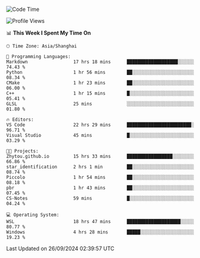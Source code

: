 <!--START_SECTION:waka-->
![Code Time](http://img.shields.io/badge/Code%20Time-2%2C024%20hrs%2019%20mins-blue)

![Profile Views](http://img.shields.io/badge/Profile%20Views-0-blue)

📊 **This Week I Spent My Time On** 

```text
🕑︎ Time Zone: Asia/Shanghai

💬 Programming Languages: 
Markdown                 17 hrs 18 mins      ███████████████████░░░░░░   74.43 % 
Python                   1 hr 56 mins        ██░░░░░░░░░░░░░░░░░░░░░░░   08.34 % 
CMake                    1 hr 23 mins        ██░░░░░░░░░░░░░░░░░░░░░░░   06.00 % 
C++                      1 hr 15 mins        █░░░░░░░░░░░░░░░░░░░░░░░░   05.41 % 
GLSL                     25 mins             ░░░░░░░░░░░░░░░░░░░░░░░░░   01.80 % 

🔥 Editors: 
VS Code                  22 hrs 29 mins      ████████████████████████░   96.71 % 
Visual Studio            45 mins             █░░░░░░░░░░░░░░░░░░░░░░░░   03.29 % 

🐱‍💻 Projects: 
Zhytou.github.io         15 hrs 33 mins      █████████████████░░░░░░░░   66.86 % 
star_identification      2 hrs 1 min         ██░░░░░░░░░░░░░░░░░░░░░░░   08.74 % 
Piccolo                  1 hr 54 mins        ██░░░░░░░░░░░░░░░░░░░░░░░   08.18 % 
pbr                      1 hr 43 mins        ██░░░░░░░░░░░░░░░░░░░░░░░   07.45 % 
CS-Notes                 59 mins             █░░░░░░░░░░░░░░░░░░░░░░░░   04.24 % 

💻 Operating System: 
WSL                      18 hrs 47 mins      ████████████████████░░░░░   80.77 % 
Windows                  4 hrs 28 mins       █████░░░░░░░░░░░░░░░░░░░░   19.23 % 
```


 Last Updated on 26/09/2024 02:39:57 UTC
<!--END_SECTION:waka-->